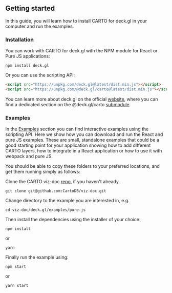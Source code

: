 ## Getting started

In this guide, you will learn how to install CARTO for deck.gl in your computer and run the examples.

### Installation

You can work with CARTO for deck.gl with the NPM module for React or Pure JS applications:

```console
npm install deck.gl
```   

Or you can use the scripting API:

```html
<script src="https://unpkg.com/deck.gl@latest/dist.min.js"></script>
<script src="https://unpkg.com/@deck.gl/carto@latest/dist.min.js"></script>
```   

You can learn more about deck.gl on the official [website](https://deck.gl), where you can find a dedicated section on the @deck.gl/carto [submodule](https://deck.gl/docs/api-reference/carto/overview).

### Examples

In the [Examples]({{site.baseurl}}/deck-gl/examples) section you can find interactive examples using the scripting API. Here we show how you can download and run the React and pure JS examples. These are small, standalone examples that could be a good starting point for your application showing how to add different CARTO layers, how to integrate in a React application or how to use it with webpack and pure JS.

You should be able to copy these folders to your preferred locations, and get them running simply as follows:

Clone the CARTO viz-doc [repo](https://github.com/CartoDB/viz-doc), if you haven't already.

```console
git clone git@github.com:CartoDB/viz-doc.git
```   

Change directory to the example you are interested in, e.g.

```console
cd viz-doc/deck.gl/examples/pure-js
```   

Then install the dependencies using the installer of your choice:

```console
npm install
```   

or

```console
yarn
```   

Finally run the example using:

```console
npm start
```   

or

```console
yarn start
```   
   
